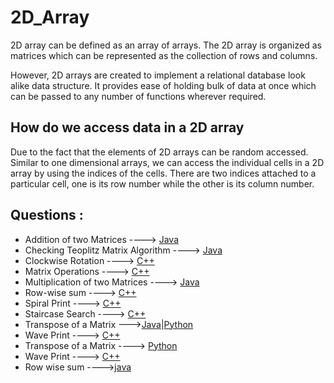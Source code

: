  # 2D_Array
 
2D array can be defined as an array of arrays. The 2D array is organized as matrices which can be represented as the collection of rows and columns.

However, 2D arrays are created to implement a relational database look alike data structure. It provides ease of holding bulk of data at once which can be passed to any number of functions wherever required.

## How do we access data in a 2D array
Due to the fact that the elements of 2D arrays can be random accessed. Similar to one dimensional arrays, we can access the individual cells in a 2D array by using the indices of the cells. There are two indices attached to a particular cell, one is its row number while the other is its column number.

## Questions :

* Addition of two Matrices ----> [Java](/Code/Java/matrixop_add.java)
* Checking Teoplitz Matrix Algorithm ----> [Java](/Code/Java/Toeplitz.java)
* Clockwise Rotation ----> [C++](/Code/C++/2d_matrix_rotation_90degree_clockwise.cpp)
* Matrix Operations ----> [C++](/Code/C++/matrix_operations.cpp)
* Multiplication of two Matrices ----> [Java](/Code/Java/matrixop_mul.java)
* Row-wise sum ----> [C++](/Code/C++/row_wise_sum.cpp)
* Spiral Print ----> [C++](/Code/C++/spiral_print.cpp)
* Staircase Search ----> [C++](/Code/C++/staircase_search.cpp)
* Transpose of a Matrix --->[Java](/Code/Java/transpose.java)|[Python](/Code/Python/Transpose_of_matrix.py)
* Wave Print ----> [C++](/Code/C++/wave_print.cpp)
* Transpose of a Matrix ----> [Python](/Code/Python/Transpose_of_matrix.py)
* Wave Print ----> [C++](/Code/C++/wave_print.cpp)
* Row wise sum ---->[java](/Code/java/RowWise_Sum.java)